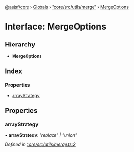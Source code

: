 [@aujsf/core](../README.md) › [Globals](../globals.md) › ["core/src/utils/merge"](../modules/_core_src_utils_merge_.md) › [MergeOptions](_core_src_utils_merge_.mergeoptions.md)

# Interface: MergeOptions

## Hierarchy

* **MergeOptions**

## Index

### Properties

* [arrayStrategy](_core_src_utils_merge_.mergeoptions.md#arraystrategy)

## Properties

###  arrayStrategy

• **arrayStrategy**: *"replace" | "union"*

*Defined in [core/src/utils/merge.ts:2](https://github.com/jbockle/au-jsonschema-form/blob/edb7bd4/packages/core/src/utils/merge.ts#L2)*
